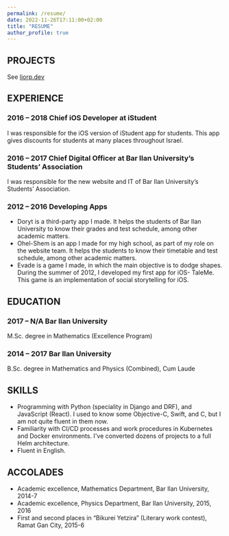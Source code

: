 ```yaml
---
permalink: /resume/
date: 2022-11-26T17:11:00+02:00
title: "RESUME"
author_profile: true
---
```


## PROJECTS

See [liorp.dev](https://liorp.dev)

## EXPERIENCE

### 2016 – 2018 Chief iOS Developer at iStudent

I was responsible for the iOS version of iStudent app for students. This app gives discounts for students at many places throughout Israel.

### 2016 – 2017 Chief Digital Officer at Bar Ilan University’s Students’ Association

I was responsible for the new website and IT of Bar Ilan University’s Students’ Association.

### 2012 – 2016 Developing Apps

- Doryt is a third-party app I made. It helps the students of Bar Ilan University to know their grades and test schedule, among other academic matters.
- Ohel-Shem is an app I made for my high school, as part of my role on the website team. It helps the students to know their timetable and test schedule, among other academic matters.
- Evade is a game I made, in which the main objective is to dodge shapes.  
  During the summer of 2012, I developed my first app for iOS- TaleMe. This game is an implementation of social storytelling for iOS.

## EDUCATION

### 2017 – N/A Bar Ilan University

M.Sc. degree in Mathematics (Excellence Program)

### 2014 – 2017 Bar Ilan University

B.Sc. degree in Mathematics and Physics (Combined), Cum Laude

## SKILLS

- Programming with Python (speciality in Django and DRF), and JavaScript (React). I used to know some Objective-C, Swift, and C, but I am not quite fluent in them now.
- Familiarity with CI/CD processes and work procedures in Kubernetes and Docker environments. I've converted dozens of projects to a full Helm architecture.
- Fluent in English.

## ACCOLADES

- Academic excellence, Mathematics Department, Bar Ilan University, 2014-7
- Academic excellence, Physics Department, Bar Ilan University, 2015, 2016
- First and second places in “Bikurei Yetzira” (Literary work contest), Ramat Gan City, 2015-6
